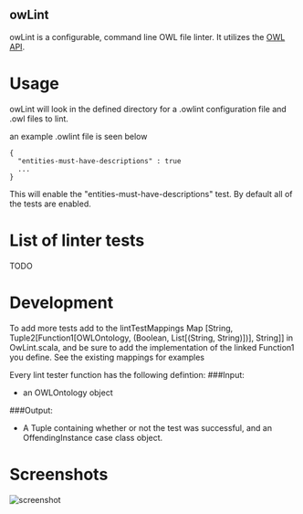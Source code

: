 owLint
------


owLint is a configurable, command line OWL file linter. It utilizes the [OWL API](https://github.com/owlcs/owlapi).

Usage
=====

owLint will look in the defined directory for a .owlint configuration file and .owl files to lint.

an example .owlint file is seen below

```
{
  "entities-must-have-descriptions" : true
  ...
}

```
This will enable the "entities-must-have-descriptions" test. By default all of the tests are enabled.


List of linter tests
=====================

TODO

Development
===========

To add more tests add to the lintTestMappings Map [String, Tuple2[Function1[OWLOntology, (Boolean, List[(String, String)])], String]] in OwLint.scala, and be sure to add the implementation of the linked Function1 you define. See the existing mappings for examples

Every lint tester function has the following defintion:
###Input:
 * an OWLOntology object

###Output:
 * A Tuple containing whether or not the test was successful, and an OffendingInstance case class object.
   

Screenshots
===========
![screenshot](http://i.imgur.com/aKP7x86.png)

